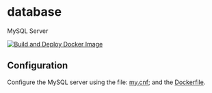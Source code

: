 # database
MySQL Server

[![Build and Deploy Docker Image](https://github.com/Project-Mainframe/MySQL/actions/workflows/deploy.yml/badge.svg)](https://github.com/Project-Mainframe/MySQL/actions/workflows/deploy.yml)

## Configuration
Configure the MySQL server using the file: [my.cnf](https://github.com/team3dat3/mysql/blob/main/my.cnf); and the [Dockerfile](https://github.com/team3dat3/mysql/blob/main/Dockerfile).
